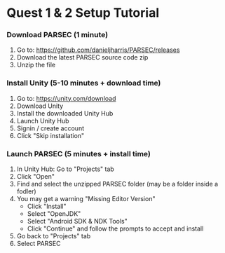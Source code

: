 # Quest 1 & 2 Setup Tutorial

<!-- <img height="400" src=https://github.com/danieljharris/PARSEC/assets/1362512/26ca3d21-2a6e-4814-9f95-799bbe85b0fb> -->

### Download PARSEC (1 minute)
1) Go to: https://github.com/danieljharris/PARSEC/releases
2) Download the latest PARSEC source code zip
3) Unzip the file

### Install Unity (5-10 minutes + download time)
1) Go to: https://unity.com/download
2) Download Unity
3) Install the downloaded Unity Hub
4) Launch Unity Hub
5) Signin / create account
6) Click "Skip installation"

### Launch PARSEC (5 minutes + install time)
1) In Unity Hub: Go to "Projects" tab
2) Click "Open"
3) Find and select the unzipped PARSEC folder (may be a folder inside a fodler)
4) You may get a warning "Missing Editor Version"
    - Click "Install"
    - Select "OpenJDK"
    - Select "Android SDK & NDK Tools"
    - Click "Continue" and follow the prompts to accept and install
5) Go back to "Projects" tab
6) Select PARSEC